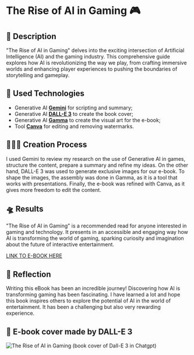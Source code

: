 # The Rise of AI in Gaming 🎮

## 📝 Description
"The Rise of AI in Gaming" delves into the exciting intersection of Artificial Intelligence (AI) and the gaming industry. This comprehensive guide explores how AI is revolutionizing the way we play, from crafting immersive worlds and enhancing player experiences to pushing the boundaries of storytelling and gameplay.

## 👾 Used Technologies
- Generative AI **[Gemini](https://gemini.google.com/)** for scripting and summary;
- Generative AI **[DALL-E 3](https://openai.com/index/dall-e-3/)** to create the book cover;
- Generative AI **[Gamma](https://gamma.app/)** to create the visual art for the e-book;
- Tool **[Canva](https://www.canva.com/)** for editing and removing watermarks.

## 🕵🏼‍♂️ Creation Process
I used Gemini to review my research on the use of Generative AI in games, structure the content, prepare a summary and refine my ideas. On the other hand, DALL-E 3 was used to generate exclusive images for our e-book. To shape the images, the assembly was done in Gamma, as it is a tool that works with presentations. Finally, the e-book was refined with Canva, as it gives more freedom to edit the content.

## 🛸 Results
"The Rise of AI in Gaming" is a recommended read for anyone interested in gaming and technology. It presents in an accessible and engaging way how AI is transforming the world of gaming, sparking curiosity and imagination about the future of interactive entertainment.

[LINK TO E-BOOK HERE](https://github.com/user-attachments/files/18461695/The.Rise.of.AI.in.Gaming.canva.final.version.pdf)

## 💬 Reflection
Writing this eBook has been an incredible journey! Discovering how AI is transforming gaming has been fascinating. I have learned a lot and hope this book inspires others to explore the potential of AI in the world of entertainment. It has been a challenging but also very rewarding experience.

## 📓 E-book cover made by DALL-E 3
![The Rise of AI in Gaming (book cover of Dall-E 3 in Chatgpt)](https://github.com/user-attachments/assets/74ff483d-ee1b-4fb1-9846-1e1f2c045f94)
